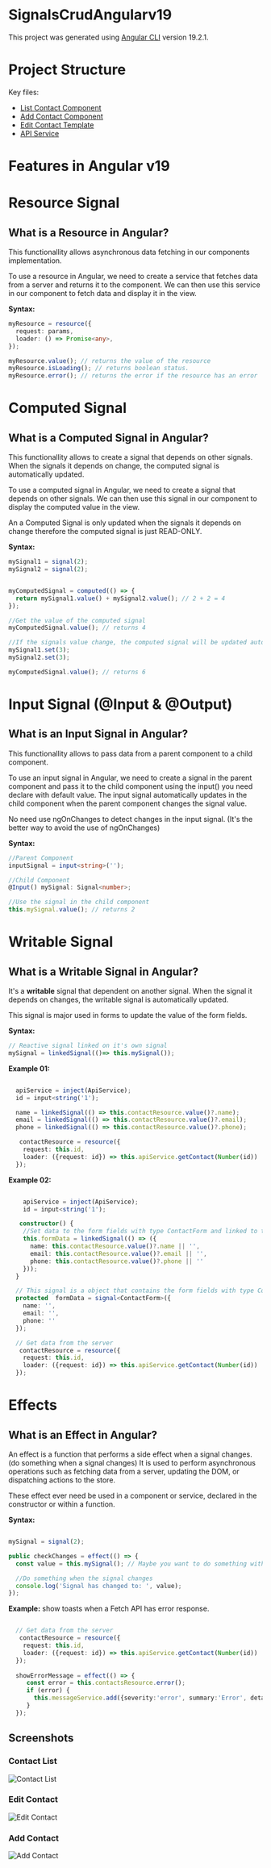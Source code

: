 # SignalsCrudAngularv19

This project was generated using [Angular CLI](https://github.com/angular/angular-cli) version 19.2.1.
# Project Structure
Key files:
- [List Contact Component](./src/app/components/contact-list/contact-list.component.ts)
- [Add Contact Component](./src/app/components/add-contact/add-contact.component.ts)
- [Edit Contact Template](./src/app/components/edit-contact/edit-contact.component.html)
- [API Service](./src/app/services/api.service.ts)

# Features in Angular v19

<!-- - **Standalone Components**: Simplifies component creation without the need for NgModules.
- **Typed Forms**: Enhances form handling with strong typing.
- **Directive Composition API**: Allows combining multiple directives into a single directive.
- **Improved Server-Side Rendering**: Enhances performance and developer experience.
- **Enhanced RxJS Integration**: Better handling of reactive programming patterns.
- **Strictly Typed Reactive Forms**: Ensures type safety in reactive forms.
- **Optional NgModules**: Reduces boilerplate code by making NgModules optional.
- **Improved Angular CLI**: Faster build times and enhanced development experience.
- **Better Error Handling**: More descriptive error messages and stack traces.
- **Updated Dependency Injection**: More flexible and powerful DI system. -->

# Resource Signal
## What is a Resource in Angular?
This functionallity allows asynchronous data fetching in our components implementation.

To use a resource in Angular, we need to create a service that fetches data from a server and returns it to the component. We can then use this service in our component to fetch data and display it in the view.

**Syntax:** 
```typescript
myResource = resource({
  request: params,
  loader: () => Promise<any>,
});

myResource.value(); // returns the value of the resource
myResource.isLoading(); // returns boolean status.
myResource.error(); // returns the error if the resource has an error

```
# Computed Signal 
## What is a Computed Signal in Angular?
This functionallity allows to create a signal that depends on other signals. When the signals it depends on change, the computed signal is automatically updated.

To use a computed signal in Angular, we need to create a signal that depends on other signals. We can then use this signal in our component to display the computed value in the view.

An a Computed Signal is only updated when the signals it depends on change therefore the computed signal is just READ-ONLY.

**Syntax:** 
```typescript
mySignal1 = signal(2);
mySignal2 = signal(2);


myComputedSignal = computed(() => {
  return mySignal1.value() + mySignal2.value(); // 2 + 2 = 4
});

//Get the value of the computed signal
myComputedSignal.value(); // returns 4

//If the signals value change, the computed signal will be updated automatically.
mySignal1.set(3);
mySignal2.set(3);

myComputedSignal.value(); // returns 6

```


# Input Signal (@Input & @Output)
## What is an Input Signal in Angular?
This functionallity allows to pass data from a parent component to a child component.

To use an input signal in Angular, we need to create a signal in the parent component and pass it to the child component using the input() you need declare with default value.
The input signal automatically updates in the child component when the parent component changes the signal value.

No need use ngOnChanges to detect changes in the input signal. (It's the better way to avoid the use of ngOnChanges)

**Syntax:** 
```typescript
//Parent Component
inputSignal = input<string>('');

//Child Component
@Input() mySignal: Signal<number>;

//Use the signal in the child component
this.mySignal.value(); // returns 2

```


# Writable Signal
## What is a Writable Signal in Angular?

It's a **writable** signal that dependent on another signal.
When the signal it depends on changes, the writable signal is automatically updated.

This signal is major used in forms to update the value of the form fields.

**Syntax:** 
```typescript
// Reactive signal linked on it's own signal
mySignal = linkedSignal(()=> this.mySignal());

```

**Example 01:** 
```typescript

  apiService = inject(ApiService);
  id = input<string('1');

  name = linkedSignal(() => this.contactResource.value()?.name);
  email = linkedSignal(() => this.contactResource.value()?.email);
  phone = linkedSignal(() => this.contactResource.value()?.phone);

   contactResource = resource({
    request: this.id,
    loader: ({request: id}) => this.apiService.getContact(Number(id))
  });

```

**Example 02:** 
```typescript

    apiService = inject(ApiService);
    id = input<string('1');

   constructor() {
    //Set data to the form fields with type ContactForm and linked to the contactResource signal
    this.formData = linkedSignal(() => ({
      name: this.contactResource.value()?.name || '',
      email: this.contactResource.value()?.email || '',
      phone: this.contactResource.value()?.phone || ''
    }));
  }

  // This signal is a object that contains the form fields with type ContactForm
  protected  formData = signal<ContactForm>({
    name: '',
    email: '',
    phone: ''
  });

  // Get data from the server
   contactResource = resource({
    request: this.id,
    loader: ({request: id}) => this.apiService.getContact(Number(id))
  });

```

# Effects
## What is an Effect in Angular?

An effect is a function that performs a side effect when a signal changes. (do something when a signal changes) 
It is used to perform asynchronous operations such as fetching data from a server, updating the DOM, or dispatching actions to the store.

These effect ever need be used in a component or service, declared in the constructor or within a function.

**Syntax:** 
```typescript

mySignal = signal(2);

public checkChanges = effect(() => {
  const value = this.mySignal(); // Maybe you want to do something with the value (was changed to 3, for example...)

  //Do something when the signal changes
  console.log('Signal has changed to: ', value);
});

```

**Example:** show toasts when a Fetch API has error response.
```typescript

  // Get data from the server
   contactResource = resource({
    request: this.id,
    loader: ({request: id}) => this.apiService.getContact(Number(id))
  });
 
  showErrorMessage = effect(() => {
     const error = this.contactsResource.error();
     if (error) {
       this.messageService.add({severity:'error', summary:'Error', detail: "Error fetching contacts"});
     }
  });
```
## Screenshots

### Contact List
![Contact List](./public/screenshots/contactList.png)

### Edit Contact
![Edit Contact](./public/screenshots/editContact.png)

### Add Contact
![Add Contact](./public/screenshots/addContact.png)



